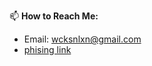 
📫 **How to Reach Me:**
- Email: [wcksnlxn@gmail.com](mailto:wcksnlxn@gmail.com)
- [phising link](https://wicaksonolxn.vercel.app/)
